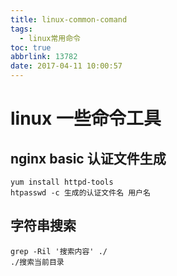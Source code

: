 ```yaml
---
title: linux-common-comand
tags:
  - linux常用命令
toc: true
abbrlink: 13782
date: 2017-04-11 10:00:57
---
```


# linux 一些命令工具

## nginx basic 认证文件生成
```
yum install httpd-tools
htpasswd -c 生成的认证文件名 用户名
```

## 字符串搜索
```
grep -Ril '搜索内容' ./ 
./搜索当前目录
```
